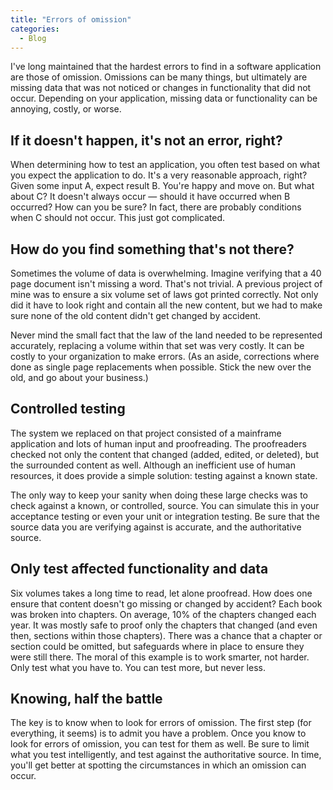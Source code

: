```yaml
---
title: "Errors of omission"
categories:
  - Blog
---
```



I've long maintained that the hardest errors to find in a software application are those of omission. Omissions can be many things, but ultimately are missing data that was not noticed or changes in functionality that did not occur. Depending on your application, missing data or functionality can be annoying, costly, or worse.

## If it doesn't happen, it's not an error, right?

When determining how to test an application, you often test based on what you expect the application to do. It's a very reasonable approach, right? Given some input A, expect result B. You're happy and move on. But what about C? It doesn't always occur — should it have occurred when B occurred? How can you be sure? In fact, there are probably conditions when C should not occur. This just got complicated.

## How do you find something that's not there?

Sometimes the volume of data is overwhelming. Imagine verifying that a 40 page document isn't missing a word. That's not trivial. A previous project of mine was to ensure a six volume set of laws got printed correctly. Not only did it have to look right and contain all the new content, but we had to make sure none of the old content didn't get changed by accident.

Never mind the small fact that the law of the land needed to be represented accurately, replacing a volume within that set was very costly. It can be costly to your organization to make errors. (As an aside, corrections where done as single page replacements when possible. Stick the new over the old, and go about your business.)

## Controlled testing

The system we replaced on that project consisted of a mainframe application and lots of human input and proofreading. The proofreaders checked not only the content that changed (added, edited, or deleted), but the surrounded content as well. Although an inefficient use of human resources, it does provide a simple solution: testing against a known state.

The only way to keep your sanity when doing these large checks was to check against a known, or controlled, source. You can simulate this in your acceptance testing or even your unit or integration testing. Be sure that the source data you are verifying against is accurate, and the authoritative source.

## Only test affected functionality and data

Six volumes takes a long time to read, let alone proofread. How does one ensure that content doesn't go missing or changed by accident? Each book was broken into chapters. On average, 10% of the chapters changed each year. It was mostly safe to proof only the chapters that changed (and even then, sections within those chapters). There was a chance that a chapter or section could be omitted, but safeguards where in place to ensure they were still there. The moral of this example is to work smarter, not harder. Only test what you have to. You can test more, but never less.

## Knowing, half the battle

The key is to know when to look for errors of omission. The first step (for everything, it seems) is to admit you have a problem. Once you know to look for errors of omission, you can test for them as well. Be sure to limit what you test intelligently, and test against the authoritative  source. In time, you'll get better at spotting the circumstances in which an omission can occur.